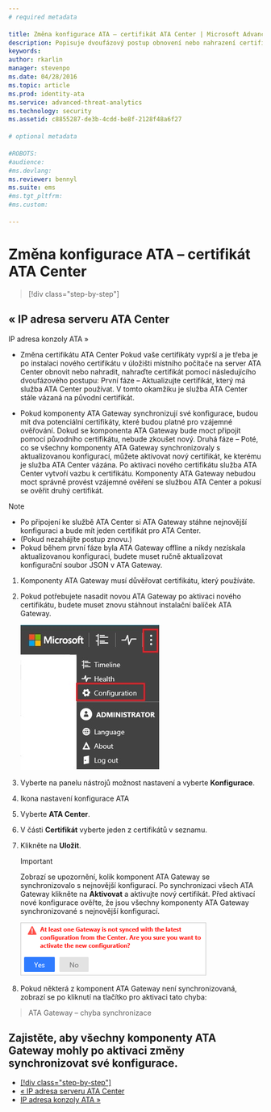 ```yaml
---
# required metadata

title: Změna konfigurace ATA – certifikát ATA Center | Microsoft Advanced Threat Analytics
description: Popisuje dvoufázový postup obnovení nebo nahrazení certifikátu v úložišti místního počítače na serveru ATA Center. 
keywords:
author: rkarlin
manager: stevenpo
ms.date: 04/28/2016
ms.topic: article
ms.prod: identity-ata
ms.service: advanced-threat-analytics
ms.technology: security
ms.assetid: c8855287-de3b-4cdd-be8f-2128f48a6f27

# optional metadata

#ROBOTS:
#audience:
#ms.devlang:
ms.reviewer: bennyl
ms.suite: ems
#ms.tgt_pltfrm:
#ms.custom:

---
```


# Změna konfigurace ATA – certifikát ATA Center

>[!div class="step-by-step"]

## « IP adresa serveru ATA Center
IP adresa konzoly ATA »

-   Změna certifikátu ATA Center Pokud vaše certifikáty vyprší a je třeba je po instalaci nového certifikátu v úložišti místního počítače na server ATA Center obnovit nebo nahradit, nahraďte certifikát pomocí následujícího dvoufázového postupu: První fáze – Aktualizujte certifikát, který má služba ATA Center používat. V tomto okamžiku je služba ATA Center stále vázaná na původní certifikát.

-   Pokud komponenty ATA Gateway synchronizují své konfigurace, budou mít dva potenciální certifikáty, které budou platné pro vzájemné ověřování. Dokud se komponenta ATA Gateway bude moct připojit pomocí původního certifikátu, nebude zkoušet nový. Druhá fáze – Poté, co se všechny komponenty ATA Gateway synchronizovaly s aktualizovanou konfigurací, můžete aktivovat nový certifikát, ke kterému je služba ATA Center vázána. Po aktivaci nového certifikátu služba ATA Center vytvoří vazbu k certifikátu. Komponenty ATA Gateway nebudou moct správně provést vzájemné ověření se službou ATA Center a pokusí se ověřit druhý certifikát.

> [!NOTE]
> -   Po připojení ke službě ATA Center si ATA Gateway stáhne nejnovější konfiguraci a bude mít jeden certifikát pro ATA Center.
> -   (Pokud nezahájíte postup znovu.)
> -   Pokud během první fáze byla ATA Gateway offline a nikdy nezískala aktualizovanou konfiguraci, budete muset ručně aktualizovat konfigurační soubor JSON v ATA Gateway.

1.  Komponenty ATA Gateway musí důvěřovat certifikátu, který používáte.

2.  Pokud potřebujete nasadit novou ATA Gateway po aktivaci nového certifikátu, budete muset znovu stáhnout instalační balíček ATA Gateway.

    ![Otevřete konzolu ATA.](media/ATA-config-icon.JPG)

3.  Vyberte na panelu nástrojů možnost nastavení a vyberte **Konfigurace**.

4.  Ikona nastavení konfigurace ATA

5.  Vyberte **ATA Center**.

6.  V části **Certifikát** vyberte jeden z certifikátů v seznamu.

7.  Klikněte na **Uložit**.
    >[!IMPORTANT]
    >Zobrazí se upozornění, kolik komponent ATA Gateway se synchronizovalo s nejnovější konfigurací. Po synchronizaci všech ATA Gateway klikněte na **Aktivovat** a aktivujte nový certifikát. Před aktivací nové konfigurace ověřte, že jsou všechny komponenty ATA Gateway synchronizované s nejnovější konfigurací.
    >
    >    ![Aktivace nové konfigurace dřív, než se synchronizují všechny komponenty ATA Gateway, může způsobit, že přestanou fungovat podle očekávání.](media/ataGW-not-synced.png)

8.  Pokud některá z komponent ATA Gateway není synchronizovaná, zobrazí se po kliknutí na tlačítko pro aktivaci tato chyba:

>ATA Gateway – chyba synchronizace

## Zajistěte, aby všechny komponenty ATA Gateway mohly po aktivaci změny synchronizovat své konfigurace.
- [[!div class="step-by-step"]](working-with-ata-console.md)
- [« IP adresa serveru ATA Center](install-ata.md)
- [IP adresa konzoly ATA »](https://social.technet.microsoft.com/Forums/security/en-US/home?forum=mata)


<!--HONumber=Jun16_HO1-->


